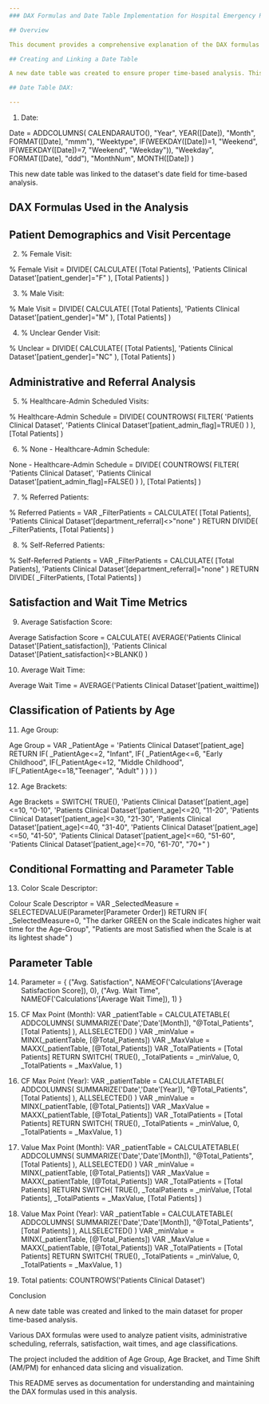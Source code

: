 ```yaml
--- 
### DAX Formulas and Date Table Implementation for Hospital Emergency Room Project

## Overview

This document provides a comprehensive explanation of the DAX formulas used in the Hospital Emergency Room project, detailing how a new date table was created and linked to the main dataset. Additionally, it explains the added columns for age group, age bracket, and time shift.

## Creating and Linking a Date Table

A new date table was created to ensure proper time-based analysis. This table includes additional columns for year, month, week type, weekday, and month number.

## Date Table DAX:

---
```

1. Date:

Date =
ADDCOLUMNS(
    CALENDARAUTO(),
    "Year", YEAR([Date]),
    "Month", FORMAT([Date], "mmm"),
    "Weektype", IF(WEEKDAY([Date])=1, "Weekend", IF(WEEKDAY([Date])=7, "Weekend", "Weekday")),
    "Weekday", FORMAT([Date], "ddd"),
    "MonthNum", MONTH([Date])
)

This new date table was linked to the dataset's date field for time-based analysis.

## DAX Formulas Used in the Analysis

## Patient Demographics and Visit Percentage

2. % Female Visit:

% Female Visit =
DIVIDE(
    CALCULATE(
        [Total Patients],
        'Patients Clinical Dataset'[patient_gender]="F"
    ),
    [Total Patients]
)

3. % Male Visit:

% Male Visit =
DIVIDE(
    CALCULATE(
        [Total Patients],
        'Patients Clinical Dataset'[patient_gender]="M"
    ),
    [Total Patients]
)

4. % Unclear Gender Visit:

% Unclear =
DIVIDE(
    CALCULATE(
        [Total Patients],
        'Patients Clinical Dataset'[patient_gender]="NC"
    ),
    [Total Patients]
)

## Administrative and Referral Analysis

5. % Healthcare-Admin Scheduled Visits:

% Healthcare-Admin Schedule =
DIVIDE(
    COUNTROWS(
        FILTER(
            'Patients Clinical Dataset',
            'Patients Clinical Dataset'[patient_admin_flag]=TRUE()
        )
    ),
    [Total Patients]
)

6. % None - Healthcare-Admin Schedule:

None - Healthcare-Admin Schedule =
DIVIDE(
    COUNTROWS(
        FILTER(
            'Patients Clinical Dataset',
            'Patients Clinical Dataset'[patient_admin_flag]=FALSE()
        )
    ),
    [Total Patients]
)

7. % Referred Patients:

% Referred Patients =
VAR _FilterPatients =
    CALCULATE(
        [Total Patients],
        'Patients Clinical Dataset'[department_referral]<>"none"
    )
RETURN
DIVIDE(
    _FilterPatients,
    [Total Patients]
)

8. % Self-Referred Patients:

% Self-Referred Patients =
VAR _FilterPatients =
    CALCULATE(
        [Total Patients],
        'Patients Clinical Dataset'[department_referral]="none"
    )
RETURN
DIVIDE(
    _FilterPatients,
    [Total Patients]
)

## Satisfaction and Wait Time Metrics

9. Average Satisfaction Score:

Average Satisfaction Score =
CALCULATE(
    AVERAGE('Patients Clinical Dataset'[Patient_satisfaction]),
    'Patients Clinical Dataset'[Patient_satisfaction]<>BLANK()
)

10. Average Wait Time:

Average Wait Time = AVERAGE('Patients Clinical Dataset'[patient_waittime])

## Classification of Patients by Age

11. Age Group:

Age Group =
VAR _PatientAge = 'Patients Clinical Dataset'[patient_age]
RETURN
IF(
    _PatientAge<=2, "Infant",
    IF( _PatientAge<=6, "Early Childhood",
         IF(_PatientAge<=12, "Middle Childhood",
             IF(_PatientAge<=18,"Teenager",
            "Adult"
            )
         )
    )
)

12. Age Brackets:

Age Brackets =
SWITCH(
    TRUE(),
    'Patients Clinical Dataset'[patient_age]<=10, "0-10",
    'Patients Clinical Dataset'[patient_age]<=20, "11-20",
    'Patients Clinical Dataset'[patient_age]<=30, "21-30",
    'Patients Clinical Dataset'[patient_age]<=40, "31-40",
    'Patients Clinical Dataset'[patient_age]<=50, "41-50",
    'Patients Clinical Dataset'[patient_age]<=60, "51-60",
    'Patients Clinical Dataset'[patient_age]<=70, "61-70",
    "70+"
)

## Conditional Formatting and Parameter Table

13. Color Scale Descriptor:

Colour Scale Descriptor =
VAR _SelectedMeasure =
    SELECTEDVALUE(Parameter[Parameter Order])
RETURN
IF( _SelectedMeasure=0,
   "The darker GREEN on the Scale indicates higher wait time for the Age-Group",
   "Patients are most Satisfied when the Scale is at its lightest shade"
)

## Parameter Table

14. Parameter = {
    ("Avg. Satisfaction", NAMEOF('Calculations'[Average Satisfaction Score]), 0),
    ("Avg. Wait Time", NAMEOF('Calculations'[Average Wait Time]), 1)
}

15. CF Max Point (Month):
VAR _patientTable =
    CALCULATETABLE(
        ADDCOLUMNS(
            SUMMARIZE('Date','Date'[Month]),
            "@Total_Patients",[Total Patients]
        ),
        ALLSELECTED()
    )
VAR _minValue = MINX(_patientTable, [@Total_Patients])
VAR _MaxValue = MAXX(_patientTable, [@Total_Patients])
VAR _TotalPatients = [Total Patients]
RETURN
SWITCH(
    TRUE(),
    _TotalPatients = _minValue, 0,
    _TotalPatients = _MaxValue, 1
)

16. CF Max Point (Year):
VAR _patientTable =
    CALCULATETABLE(
        ADDCOLUMNS(
            SUMMARIZE('Date','Date'[Year]),
            "@Total_Patients",[Total Patients]
        ),
        ALLSELECTED()
    )
VAR _minValue = MINX(_patientTable, [@Total_Patients])
VAR _MaxValue = MAXX(_patientTable, [@Total_Patients])
VAR _TotalPatients = [Total Patients]
RETURN
SWITCH(
    TRUE(),
    _TotalPatients = _minValue, 0,
    _TotalPatients = _MaxValue, 1
)

17. Value Max Point (Month):
VAR _patientTable =
    CALCULATETABLE(
        ADDCOLUMNS(
            SUMMARIZE('Date','Date'[Month]),
            "@Total_Patients",[Total Patients]
        ),
        ALLSELECTED()
    )
VAR _minValue = MINX(_patientTable, [@Total_Patients])
VAR _MaxValue = MAXX(_patientTable, [@Total_Patients])
VAR _TotalPatients = [Total Patients]
RETURN
SWITCH(
    TRUE(),
    _TotalPatients = _minValue, [Total Patients],
    _TotalPatients = _MaxValue, [Total Patients]
)

18. Value Max Point (Year):
VAR _patientTable =
    CALCULATETABLE(
        ADDCOLUMNS(
            SUMMARIZE('Date','Date'[Month]),
            "@Total_Patients",[Total Patients]
        ),
        ALLSELECTED()
    )
VAR _minValue = MINX(_patientTable, [@Total_Patients])
VAR _MaxValue = MAXX(_patientTable, [@Total_Patients])
VAR _TotalPatients = [Total Patients]
RETURN
SWITCH(
    TRUE(),
    _TotalPatients = _minValue, 0,
    _TotalPatients = _MaxValue, 1
)

19. Total patients:
COUNTROWS('Patients Clinical Dataset')

Conclusion

A new date table was created and linked to the main dataset for proper time-based analysis.

Various DAX formulas were used to analyze patient visits, administrative scheduling, referrals, satisfaction, wait times, and age classifications.

The project included the addition of Age Group, Age Bracket, and Time Shift (AM/PM) for enhanced data slicing and visualization.

This README serves as documentation for understanding and maintaining the DAX formulas used in this analysis.

